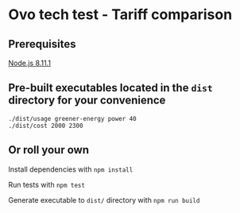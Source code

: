 # Ovo tech test - Tariff comparison

## Prerequisites

[Node.js 8.11.1](https://nodejs.org/en/download/)

## Pre-built executables located in the `dist` directory for your convenience

```
./dist/usage greener-energy power 40
./dist/cost 2000 2300
```

## Or roll your own

Install dependencies with `npm install`

Run tests with `npm test`

Generate executable to `dist/` directory with `npm run build`
